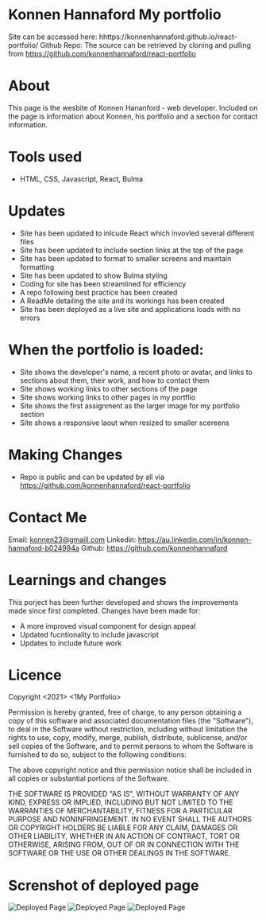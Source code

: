 # Konnen Hannaford My portfolio

Site can be accessed here: hhttps://konnenhannaford.github.io/react-portfolio/
Github Repo: The source can be retrieved by cloning and pulling from https://github.com/konnenhannaford/react-portfolio

# About
This page is the wesbite of Konnen Hananford - web developer. Included on the page is information about Konnen, his portfolio and a section for contact information.

# Tools used
- HTML, CSS, Javascript, React, Bulma

# Updates
- Site has been updated to inlcude React which invovled several different files
- Site has been updated to include section links at the top of the page
- Site has been updated to format to smaller screens and maintain formatting
- Site has been updated to show Bulma styling
- Coding for site has been streamlined for efficiency 
- A repo following best practice has been created 
- A ReadMe detailing the site and its workings has been created
- Site has been deployed as a live site and applications loads with no errors

# When the portfolio is loaded:
- Site shows the developer's name, a recent photo or avatar, and links to sections about them, their work, and how to contact them
- Site shows working links to other sections of the page
- Site shows working links to other pages in my portflio
- Site shows the first assignment as the larger image for my portfolio section
- Site shows a responsive laout when resized to smaller scereens

# Making Changes
- Repo is public and can be updated by all via https://github.com/konnenhannaford/react-portfolio

# Contact Me
Email: konnen23@gmaill.com
Linkedin: https://au.linkedin.com/in/konnen-hannaford-b024994a
Github: https://github.com/konnenhannaford

# Learnings and changes
This porject has been further developed and shows the improvements made since first completed.  Changes have been made for:
- A more improved visual component for design appeal
- Updated fucntionality to include javascript
- Updates to include future work

# Licence
Copyright <2021> <1My Portfolio>

Permission is hereby granted, free of charge, to any person obtaining a copy of this software and associated documentation files (the "Software"), to deal in the Software without restriction, including without limitation the rights to use, copy, modify, merge, publish, distribute, sublicense, and/or sell copies of the Software, and to permit persons to whom the Software is furnished to do so, subject to the following conditions:

The above copyright notice and this permission notice shall be included in all copies or substantial portions of the Software.

THE SOFTWARE IS PROVIDED "AS IS", WITHOUT WARRANTY OF ANY KIND, EXPRESS OR IMPLIED, INCLUDING BUT NOT LIMITED TO THE WARRANTIES OF MERCHANTABILITY, FITNESS FOR A PARTICULAR PURPOSE AND NONINFRINGEMENT. IN NO EVENT SHALL THE AUTHORS OR COPYRIGHT HOLDERS BE LIABLE FOR ANY CLAIM, DAMAGES OR OTHER LIABILITY, WHETHER IN AN ACTION OF CONTRACT, TORT OR OTHERWISE, ARISING FROM, OUT OF OR IN CONNECTION WITH THE SOFTWARE OR THE USE OR OTHER DEALINGS IN THE SOFTWARE.


# Screnshot of deployed page
![Deployed Page](images/sitess1.png)
![Deployed Page](images/sitess2.png)
![Deployed Page](images/sitess3.png)


